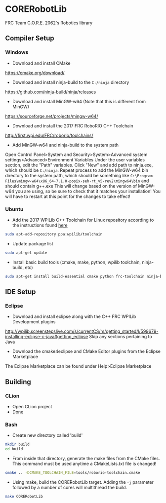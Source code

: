 # CORERobotLib
FRC Team C.O.R.E. 2062's Robotics library
## Compiler Setup
### Windows
- Download and install CMake

https://cmake.org/download/
- Download and install ninja-build to the ```C:/ninja``` directory

https://github.com/ninja-build/ninja/releases
- Download and install MinGW-w64 (Note that this is different from MinGW)

https://sourceforge.net/projects/mingw-w64/
- Download and install the 2017 FRC RoboRIO C++ Toolchain

http://first.wpi.edu/FRC/roborio/toolchains/
- Add MinGW-w64 and ninja-build to the system path

Open Control Panel>System and Security>System>Advanced system settings>Advanced>Environment Variables
Under the user variables section, edit the "Path" variables. Click "New" and add path to ninja.exe, which should be ```C:/ninja```. Repeat process to add the MinGW-w64 bin directory to the system path, which should be something like ```C:\Program Files\mingw-w64\x86_64-7.1.0-posix-seh-rt_v5-rev2\mingw64\bin``` and should contain g++.exe This will change based on the version of MinGW-w64 you are using, so be sure to check that it matches your installation! You will have to restart at this point for the changes to take effect!
### Ubuntu
- Add the 2017 WPILib C++ Toolchain for Linux repository according to the instructions found [here](http://first.wpi.edu/FRC/roborio/toolchains/)
```bash
sudo apt-add-repository ppa:wpilib/toolchain
```
- Update package list
```bash
sudo apt-get update
```
- Install basic build tools (cmake, make, python, wpilib toolchain, ninja-build, etc)
```bash
sudo apt-get install build-essential cmake python frc-toolchain ninja-build
```
## IDE Setup
### Eclipse
- Download and install eclipse along with the C++ FRC WPILib Development plugins

http://wpilib.screenstepslive.com/s/currentCS/m/getting_started/l/599679-installing-eclipse-c-java#getting_eclipse
Skip any sections pertaining to Java
- Download the cmake4eclipse and CMake Editor plugins from the Eclipse Marketplace

The Eclipse Marketplace can be found under Help>Eclipse Marketplace
## Building
### CLion
- Open CLion project
- Done
### Bash
- Create new directory called 'build'
```bash
mkdir build
cd build
```
- From inside that directory, generate the make files from the CMake files. This command must be used anytime a CMakeLists.txt file is changed!
```bash
cmake .. -DCMAKE_TOOLCHAIN_FILE=tools/roborio-toolchain.cmake
```
- Using make, build the CORERobotLib target. Adding the ```-j``` parameter followed by a number of cores will multithread the build.
```bash
make CORERobotLib
```
